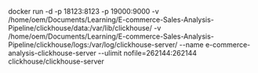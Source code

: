 docker run -d -p 18123:8123 -p 19000:9000 -v /home/oem/Documents/Learning/E-commerce-Sales-Analysis-Pipeline/clickhouse/data:/var/lib/clickhouse/ -v /home/oem/Documents/Learning/E-commerce-Sales-Analysis-Pipeline/clickhouse/logs:/var/log/clickhouse-server/ --name e-commerce-analysis-clickhouse-server --ulimit nofile=262144:262144 clickhouse/clickhouse-server
